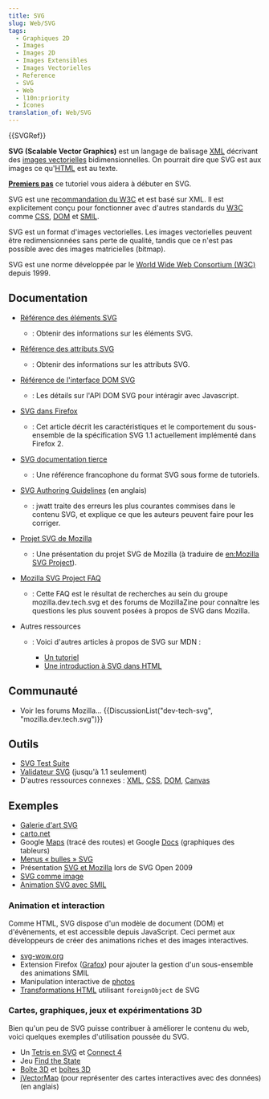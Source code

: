 ```yaml
---
title: SVG
slug: Web/SVG
tags:
  - Graphiques 2D
  - Images
  - Images 2D
  - Images Extensibles
  - Images Vectorielles
  - Reference
  - SVG
  - Web
  - l10n:priority
  - Ícones
translation_of: Web/SVG
---
```

{{SVGRef}}

**SVG (Scalable Vector Graphics)** est un langage de balisage [XML](/fr/docs/Web/XML) décrivant des [images vectorielles](https://fr.wikipedia.org/wiki/Image_vectorielle) bidimensionnelles. On pourrait dire que SVG est aux images ce qu'[HTML](/fr/docs/Web/HTML) est au texte.

**[Premiers pas](/fr/SVG/Tutoriel "fr/SVG/Tutoriel")** ce tutoriel vous aidera à débuter en SVG.

SVG est une [recommandation du W3C](http://www.w3.org/Graphics/SVG/) et est basé sur XML. Il est explicitement conçu pour fonctionner avec d'autres standards du [W3C](http://www.w3.org/) comme [CSS](/fr/CSS "fr/CSS"), [DOM](/fr/DOM "fr/DOM") et [SMIL](http://www.w3.org/AudioVideo/).

SVG est un format d'images vectorielles. Les images vectorielles peuvent être redimensionnées sans perte de qualité, tandis que ce n'est pas possible avec des images matricielles (bitmap).

SVG est une norme développée par le [World Wide Web Consortium (W3C)](https://www.w3.org/) depuis 1999.

## Documentation

- [Référence des éléments SVG](/fr/SVG/Element "fr/SVG/Element")
  - : Obtenir des informations sur les éléments SVG.
- [Référence des attributs SVG](/fr/docs/Web/SVG/Attribute "/fr/docs/Web/SVG/Attribute")
  - : Obtenir des informations sur les attributs SVG.
- [Référence de l'interface DOM SVG](/fr/docs/Référence_du_DOM_Gecko#Interfaces_SVG "/fr/docs/Référence_du_DOM_Gecko#Interfaces_SVG")
  - : Les détails sur l'API DOM SVG pour intéragir avec Javascript.
- [SVG dans Firefox](/fr/SVG_dans_Firefox "fr/SVG_dans_Firefox")
  - : Cet article décrit les caractéristiques et le comportement du sous-ensemble de la spécification SVG 1.1 actuellement implémenté dans Firefox 2.
- [SVG documentation tierce](http://svground.fr/)
  - : Une référence francophone du format SVG sous forme de tutoriels.
- [SVG Authoring Guidelines](http://jwatt.org/svg/authoring/) (en anglais)
  - : jwatt traite des erreurs les plus courantes commises dans le contenu SVG, et explique ce que les auteurs peuvent faire pour les corriger.
- [Projet SVG de Mozilla](/fr/docs/Mozilla/Mozilla_SVG_Project "fr/Projet_SVG_de_Mozilla")
  - : Une présentation du projet SVG de Mozilla (à traduire de [en:Mozilla SVG Project](/fr/Mozilla_SVG_Project "en/Mozilla_SVG_Project")).
- [Mozilla SVG Project FAQ](http://www.mozilla.org/projects/svg/faq.html)
  - : Cette FAQ est le résultat de recherches au sein du groupe mozilla.dev.tech.svg et des forums de MozillaZine pour connaître les questions les plus souvent posées à propos de SVG dans Mozilla.
- Autres ressources

  - : Voici d'autres articles à propos de SVG sur MDN&nbsp;:

    - [Un tutoriel](/fr/docs/Web/SVG/Tutoriel "/fr/docs/Web/SVG/Tutoriel")
    - [Une introduction à SVG dans HTML](/fr/docs/Introduction_à_SVG_dans_HTML "/fr/docs/Introduction_à_SVG_dans_HTML")

## Communauté

- Voir les forums Mozilla... {{DiscussionList("dev-tech-svg", "mozilla.dev.tech.svg")}}

## Outils

- [SVG Test Suite](http://www.w3.org/Graphics/SVG/Test/)
- [Validateur SVG](http://validator.w3.org/) (jusqu'à 1.1 seulement)
- D'autres ressources connexes : [XML](/fr/docs/Web/XML "/fr/docs/XML"), [CSS](/fr/docs/CSS), [DOM](/fr/docs/DOM), [Canvas](/fr/docs/HTML/Canvas)

## Exemples

- [Galerie d'art SVG](http://plurib.us/1shot/2007/svg_gallery/)
- [carto.net](http://www.carto.net/papers/svg/samples/)
- Google [Maps](http://maps.google.com) (tracé des routes) et Google [Docs](http://docs.google.com) (graphiques des tableurs)
- [Menus « bulles » SVG](http://starkravingfinkle.org/projects/demo/svg-bubblemenu-in-html.xml)
- Présentation [SVG et Mozilla](https://jwatt.org/blog/2009/11/16/slides-and-demos-from-svg-open-2009) lors de SVG Open 2009
- [SVG comme image](/fr/docs/Web/SVG/SVG_en_tant_qu_image)
- [Animation SVG avec SMIL](/fr/docs/Web/SVG/SVG_animation_with_SMIL)

### Animation et interaction

Comme HTML, SVG dispose d'un modèle de document (DOM) et d'évènements, et est accessible depuis JavaScript. Ceci permet aux développeurs de créer des animations riches et des images interactives.

- [svg-wow.org](http://svg-wow.org/)
- Extension Firefox ([Grafox](http://schepers.cc/grafox/)) pour ajouter la gestion d'un sous-ensemble des animations SMIL
- Manipulation interactive de [photos](http://people.mozilla.com/~vladimir/demos/photos.svg)
- [Transformations HTML](http://starkravingfinkle.org/blog/2007/07/firefox-3-svg-foreignobject/) utilisant `foreignObject` de SVG

### Cartes, graphiques, jeux et expérimentations 3D

Bien qu'un peu de SVG puisse contribuer à améliorer le contenu du web, voici quelques exemples d'utilisation poussée du SVG.

- Un [Tetris en SVG](http://www.codedread.com/yastframe.php) et [Connect 4](http://www.treebuilder.de/svg/connect4.svg)
- Jeu [Find the State](http://dev.w3.org/SVG/tools/svgweb/samples/svg-files/USStates.svg)
- [Boîte 3D](http://www.treebuilder.de/default.asp?file=441875.xml) et [boîtes 3D](http://www.treebuilder.de/default.asp?file=206524.xml)
- [jVectorMap](http://jvectormap.com/) (pour représenter des cartes interactives avec des données) (en anglais)

